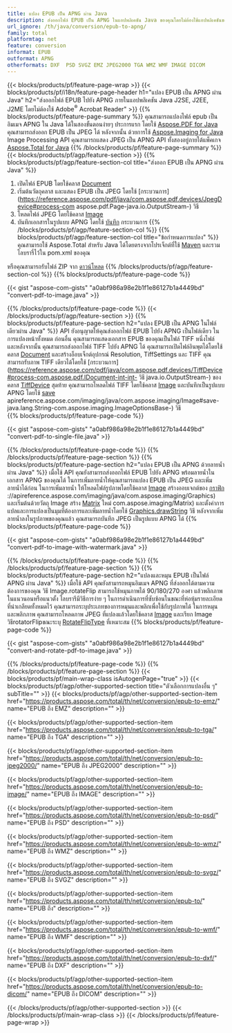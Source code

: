 ```yaml
---
title: แปลง EPUB เป็น APNG ผ่าน Java
description: ส่งออกไฟล์ EPUB เป็น APNG ในแอปพลิเคชัน Java ของคุณโดยไม่ต้องใช้แอปพลิเคชันของบุคคลที่สาม
url_ignore: /th/java/conversion/epub-to-apng/
family: total
platformtag: net
feature: conversion
informat: EPUB
outformat: APNG
otherformats: DXF  PSD SVGZ EMZ JPEG2000 TGA WMZ WMF IMAGE DICOM
---
```

{{< blocks/products/pf/feature-page-wrap >}}
{{< blocks/products/pf/i18n/feature-page-header h1="แปลง EPUB เป็น APNG ผ่าน Java" h2="ส่งออกไฟล์ EPUB ไปยัง APNG ภายในแอปพลิเคชัน Java J2SE, J2EE, J2ME โดยไม่ต้องใช้ Adobe<sup>&reg;</sup> Acrobat Reader" >}}
{{% blocks/products/pf/feature-page-summary %}}
คุณสามารถแปลงไฟล์ epub เป็นอิมเมจ APNG ใน Java ได้ในสองขั้นตอนง่ายๆ ประการแรก โดยใช้ [Aspose.PDF for Java](https://products.aspose.com/pdf/java/) คุณสามารถส่งออก EPUB เป็น JPEG ได้ หลังจากนั้น ด้วยการใช้ [Aspose.Imaging for Java](https://products.aspose.com/imaging/java/) Image Processing API คุณสามารถแสดง JPEG เป็น APNG API ทั้งสองอยู่ภายใต้แพ็คเกจ [Aspose.Total for Java](https://products.aspose.com/total/java/)
{{% /blocks/products/pf/feature-page-summary  %}}
{{< blocks/products/pf/agp/feature-section >}}
{{% blocks/products/pf/agp/feature-section-col title="ส่งออก EPUB เป็น APNG ผ่าน Java" %}}
1. เปิดไฟล์ EPUB โดยใช้คลาส [Document](https://reference.aspose.com/pdf/java/com.aspose.pdf/Document)
2. เริ่มต้นวัตถุคลาส และแสดง EPUB เป็น JPEG โดยใช้ [กระบวนการ](https://reference.aspose.com/pdf/java/com.aspose.pdf.devices/JpegDevice#process-com aspose.pdf.Page-java.io.OutputStream-) วิธี
3. โหลดไฟล์ JPEG โดยใช้คลาส [Image](https://reference.aspose.com/imaging/java/com.aspose.imaging/Image)
4. บันทึกเอกสารในรูปแบบ APNG โดยใช้ [บันทึก](https://reference.aspose.com/imaging/java/com.aspose.imaging/Image#save-java.lang.String-com.aspose.imaging.ImageOptionsBase-) กระบวนการ
{{% /blocks/products/pf/agp/feature-section-col %}}
{{% blocks/products/pf/agp/feature-section-col title="ข้อกำหนดการแปลง" %}}
คุณสามารถใช้ Aspose.Total สำหรับ Java ได้โดยตรงจากโปรเจ็กต์ที่ใช้ [Maven](https://releases.aspose.com/total/java/) และรวมไลบรารี่ไว้ใน pom.xml ของคุณ

หรือคุณสามารถรับไฟล์ ZIP จาก [ดาวน์โหลด](https://releases.aspose.comtotal/java)
{{% /blocks/products/pf/agp/feature-section-col %}}
{{% blocks/products/pf/feature-page-code %}}

{{< gist "aspose-com-gists" "a0abf986a98e2b1f1e86127b1a4449bd" "convert-pdf-to-image.java" >}}


{{% /blocks/products/pf/feature-page-code %}}
{{< /blocks/products/pf/agp/feature-section >}}
{{% blocks/products/pf/feature-page-section  h2="แปลง EPUB เป็น APNG ในไฟล์เดียวผ่าน Java" %}}
API ยังอนุญาตให้คุณส่งออกไฟล์ EPUB ไปยัง APNG เป็นไฟล์เดียว ในการแปลงหน้าทั้งหมด ก่อนอื่น คุณสามารถแสดงเอกสาร EPUB ของคุณเป็นไฟล์ TIFF หนึ่งไฟล์ และหลังจากนั้น คุณสามารถส่งออกไฟล์ TIFF ไปยัง APNG ได้ คุณสามารถเปิดไฟล์อินพุตได้โดยใช้คลาส [Document](https://reference.aspose.com/pdf/java/com.aspose.pdf/Document) และสร้างอ็อบเจ็กต์อุปกรณ์ Resolution, TiffSettings และ TIFF คุณสามารถรับภาพ TIFF เดียวได้โดยใช้ [กระบวนการ](https://reference.aspose.com/pdf/java/com.aspose.pdf.devices/TiffDevice#process-com.aspose.pdf.IDocument-int-int- วิธี java.io.OutputStream-) ของคลาส [TiffDevice](https://reference.aspose.com/pdf/java/com.aspose.pdf.devices/TiffDevice) สุดท้าย คุณสามารถโหลดไฟล์ TIFF โดยใช้คลาส [Image](https://reference.aspose.com/imaging/java/com.aspose.imaging/Image) และบันทึกเป็นรูปแบบ APNG โดยใช้ [save](https://) apireference.aspose.com/imaging/java/com.aspose.imaging/Image#save-java.lang.String-com.aspose.imaging.ImageOptionsBase-) วิธี  
{{% blocks/products/pf/feature-page-code %}}

{{< gist "aspose-com-gists" "a0abf986a98e2b1f1e86127b1a4449bd" "convert-pdf-to-single-file.java" >}}

{{% /blocks/products/pf/feature-page-code  %}}
{{% /blocks/products/pf/feature-page-section %}}
{{% blocks/products/pf/feature-page-section  h2="แปลง EPUB เป็น APNG ด้วยลายน้ำผ่าน Java" %}}
เมื่อใช้ API คุณยังสามารถส่งออกไฟล์ EPUB ไปยัง APNG พร้อมลายน้ำในเอกสาร APNG ของคุณได้ ในการเพิ่มลายน้ำให้คุณสามารถแปลง EPUB เป็น JPEG และเพิ่มลายน้ำได้ก่อน ในการเพิ่มลายน้ำ ให้โหลดไฟล์รูปภาพโดยใช้คลาส [Image](https://reference.aspose.com/imaging/java/com.aspose.imaging/Image) สร้างออบเจกต์ของ [กราฟิก](https) ://apireference.aspose.com/imaging/java/com.aspose.imaging/Graphics) และเริ่มต้นด้วยวัตถุ Image สร้าง [Matrix](https://reference.aspose.com/imaging/java/) ใหม่ com.aspose.imaging/Matrix) และตั้งค่าการแปลและการแปลงเป็นมุมที่ต้องการและเพิ่มลายน้ำโดยใช้ [Graphics.drawString](https://reference.aspose.com/imaging/java/com.aspose.imaging/Graphics#drawString-java.lang.String-com.aspose.imaging.Font-com.aspose.imaging.Brush-float-float-) วิธี หลังจากเพิ่มลายน้ำลงในรูปภาพของคุณแล้ว คุณสามารถบันทึก JPEG เป็นรูปแบบ APNG ได้ 
{{% blocks/products/pf/feature-page-code %}}

{{< gist "aspose-com-gists" "a0abf986a98e2b1f1e86127b1a4449bd" "convert-pdf-to-image-with-watermark.java" >}}

{{% /blocks/products/pf/feature-page-code  %}}
{{% /blocks/products/pf/feature-page-section %}}
{{% blocks/products/pf/feature-page-section  h2="แปลงและหมุน EPUB เป็นไฟล์ APNG ผ่าน Java" %}}
เมื่อใช้ API คุณยังสามารถหมุนอิมเมจ APNG ที่ส่งออกได้ตามความต้องการของคุณ วิธี Image.rotateFlip สามารถใช้หมุนภาพได้ 90/180/270 องศา แล้วพลิกภาพในแนวนอนหรือแนวตั้ง ไลบรารีมีวิธีการง่าย ๆ ในการดำเนินการที่ซับซ้อนในขณะที่ห่อหุ้มรายละเอียดที่น่าเกลียดทั้งหมดไว้ คุณสามารถระบุประเภทของการหมุนและพลิกเพื่อใช้กับรูปภาพได้ ในการหมุนและพลิกภาพ คุณสามารถโหลดภาพ JPEG ที่แปลงแล้วโดยใช้คลาส [Image](https://reference.aspose.com/imaging/java/com.aspose.imaging/Image) และเรียก Image วิธีrotatorFlipขณะระบุ [RotateFlipType](https://reference.aspose.com/imaging/java/com.aspose.imaging/RotateFlipType) ที่เหมาะสม 
{{% blocks/products/pf/feature-page-code %}}

{{< gist "aspose-com-gists" "a0abf986a98e2b1f1e86127b1a4449bd" "convert-and-rotate-pdf-to-image.java" >}}

{{% /blocks/products/pf/feature-page-code  %}}
{{% /blocks/products/pf/feature-page-section %}}
{{< blocks/products/pf/main-wrap-class isAutogenPage="true" >}}
{{< blocks/products/pf/agp/other-supported-section title="ตัวเลือกการแปลงอื่น ๆ" subTitle="" >}}
{{< blocks/products/pf/agp/other-supported-section-item href="https://products.aspose.com/total/th/net/conversion/epub-to-emz/" name="EPUB ถึง EMZ" description="" >}}

{{< blocks/products/pf/agp/other-supported-section-item href="https://products.aspose.com/total/th/net/conversion/epub-to-tga/" name="EPUB ถึง TGA" description="" >}}

{{< blocks/products/pf/agp/other-supported-section-item href="https://products.aspose.com/total/th/net/conversion/epub-to-jpeg2000/" name="EPUB ถึง JPEG2000" description="" >}}

{{< blocks/products/pf/agp/other-supported-section-item href="https://products.aspose.com/total/th/net/conversion/epub-to-image/" name="EPUB ถึง IMAGE" description="" >}}

{{< blocks/products/pf/agp/other-supported-section-item href="https://products.aspose.com/total/th/net/conversion/epub-to-psd/" name="EPUB ถึง PSD" description="" >}}

{{< blocks/products/pf/agp/other-supported-section-item href="https://products.aspose.com/total/th/net/conversion/epub-to-wmz/" name="EPUB ถึง WMZ" description="" >}}

{{< blocks/products/pf/agp/other-supported-section-item href="https://products.aspose.com/total/th/net/conversion/epub-to-svgz/" name="EPUB ถึง SVGZ" description="" >}}

{{< blocks/products/pf/agp/other-supported-section-item href="https://products.aspose.com/total/th/net/conversion/epub-to/" name="EPUB ถึง" description="" >}}

{{< blocks/products/pf/agp/other-supported-section-item href="https://products.aspose.com/total/th/net/conversion/epub-to-wmf/" name="EPUB ถึง WMF" description="" >}}

{{< blocks/products/pf/agp/other-supported-section-item href="https://products.aspose.com/total/th/net/conversion/epub-to-dxf/" name="EPUB ถึง DXF" description="" >}}

{{< blocks/products/pf/agp/other-supported-section-item href="https://products.aspose.com/total/th/net/conversion/epub-to-dicom/" name="EPUB ถึง DICOM" description="" >}}


{{< /blocks/products/pf/agp/other-supported-section >}}
{{< /blocks/products/pf/main-wrap-class >}}
{{< /blocks/products/pf/feature-page-wrap >}}